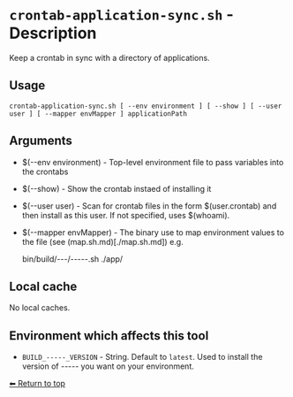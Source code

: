 # `crontab-application-sync.sh` - Description

Keep a crontab in sync with a directory of applications.

## Usage

    crontab-application-sync.sh [ --env environment ] [ --show ] [ --user user ] [ --mapper envMapper ] applicationPath

## Arguments

- $(--env environment) - Top-level environment file to pass variables into the crontabs
- $(--show) - Show the crontab instaed of installing it
- $(--user user) - Scan for crontab files in the form $(user.crontab) and then install as this user. If not specified, uses $(whoami).
- $(--mapper envMapper) - The binary use to map environment values to the file (see (map.sh.md)[./map.sh.md])
e.g.

    bin/build/---/-----.sh ./app/

## Local cache

No local caches.

## Environment which affects this tool

- `BUILD_-----_VERSION` - String. Default to `latest`. Used to install the version of ----- you want on your environment.

[⬅ Return to top](index.md)
